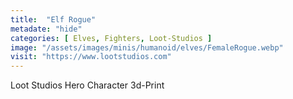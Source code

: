 ```yaml
---
title:  "Elf Rogue"
metadate: "hide"
categories: [ Elves, Fighters, Loot-Studios ]
image: "/assets/images/minis/humanoid/elves/FemaleRogue.webp"
visit: "https://www.lootstudios.com"
---
```

Loot Studios Hero Character 3d-Print